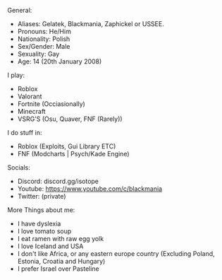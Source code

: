 General:
  - Aliases: Gelatek, Blackmania, Zaphickel or USSEE.
  - Pronouns: He/Him
  - Nationality: Polish
  - Sex/Gender: Male
  - Sexuality: Gay
  - Age: 14 (20th January 2008)

I play:
  - Roblox
  - Valorant
  - Fortnite (Occiasionally)
  - Minecraft
  - VSRG'S (Osu, Quaver, FNF (Rarely))

I do stuff in:
  - Roblox (Exploits, Gui Library ETC)
  - FNF (Modcharts | Psych/Kade Engine)

Socials:
  - Discord: discord.gg/isotope
  - Youtube: https://www.youtube.com/c/blackmania
  - Twitter: (private)

More Things about me:
  - I have dyslexia
  - I love tomato soup
  - I eat ramen with raw egg yolk
  - I love Iceland and USA
  - I don't like Africa, or any eastern europe country (Excluding Poland, Estonia, Croatia and Hungary)
  - I prefer Israel over Pasteline
